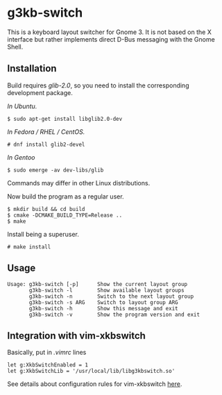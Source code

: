 g3kb-switch
===========

This is a keyboard layout switcher for Gnome 3. It is not based on the X
interface but rather implements direct D-Bus messaging with the Gnome Shell.

Installation
------------

Build requires *glib-2.0*, so you need to install the corresponding development
package.

*In Ubuntu.*

```ShellSession
$ sudo apt-get install libglib2.0-dev
```

*In Fedora / RHEL / CentOS.*

```ShellSession
# dnf install glib2-devel
```

*In Gentoo*

```ShellSession
$ sudo emerge -av dev-libs/glib
```

Commands may differ in other Linux distributions.

Now build the program as a regular user.

```ShellSession
$ mkdir build && cd build
$ cmake -DCMAKE_BUILD_TYPE=Release ..
$ make
```

Install being a superuser.

```ShellSession
# make install
```

Usage
-----

```ShellSession
Usage: g3kb-switch [-p]      Show the current layout group
       g3kb-switch -l        Show available layout groups
       g3kb-switch -n        Switch to the next layout group
       g3kb-switch -s ARG    Switch to layout group ARG
       g3kb-switch -h        Show this message and exit
       g3kb-switch -v        Show the program version and exit
```

Integration with vim-xkbswitch
------------------------------

Basically, put in *.vimrc* lines

```vim
let g:XkbSwitchEnabled = 1
let g:XkbSwitchLib = '/usr/local/lib/libg3kbswitch.so'
```

See details about configuration rules for vim-xkbswitch
[here](https://github.com/lyokha/vim-xkbswitch#basic-configuration).

